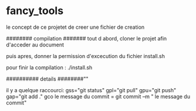 # fancy_tools

le concept de ce projetet de creer une fichier de creation

######## compilation #######
 tout d abord, cloner le projet afin d'acceder au document

puis apres, donner la permission d'excecution du fichier install.sh

pour finir la compilation : ./install.sh

########## details ########""

il y a quelque raccourci:       gss="git status"
			        gpl="git pull"
			        gpu="git push"
			        gap="git add ."
                               gco le message du commit = git commit –m " le message du commit" 


